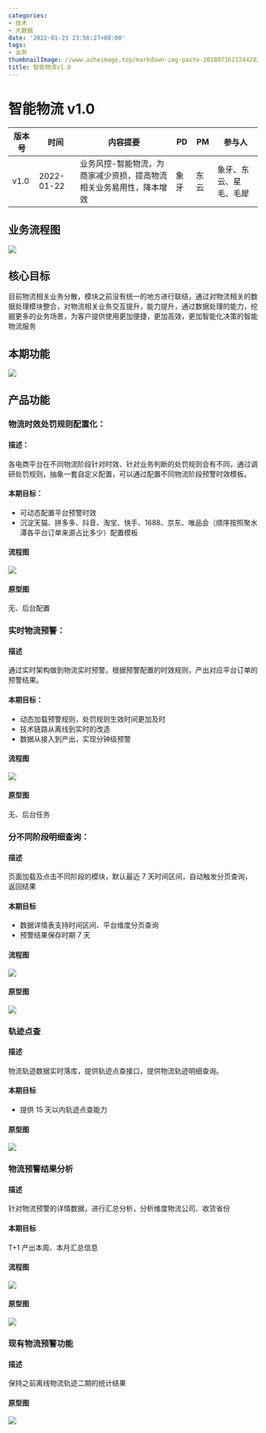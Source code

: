 ```yaml
---
categories:
- 技术
- 大数据
date: '2022-01-23 23:56:27+08:00'
tags:
- 业务
thumbnailImage: //www.azheimage.top/markdown-img-paste-20180716212442829.png
title: 智能物流v1.0
---
```


# 智能物流 v1.0
<!--more-->

| 版本号 | 时间       | 内容提要                                                            | PD   | PM   | 参与人                 |
| ------ | ---------- | ------------------------------------------------------------------- | ---- | ---- | ---------------------- |
| v1.0   | 2022-01-22 | 业务风控-智能物流，为商家减少资损，提高物流相关业务易用性，降本增效 | 象牙 | 东云 | 象牙、东云、星毛、毛犀 |

## 业务流程图

![](https://www.azheimage.top/markdown-img-paste-2022012210310745.png)

## 核心目标

目前物流相关业务分散，模块之前没有统一的地方进行联结，通过对物流相关的数据处理模块整合，对物流相关业务交互提升，能力提升，通过数据处理的能力，挖掘更多的业务场景，为客户提供使用更加便捷，更加高效，更加智能化决策的智能物流服务

## 本期功能

![](https://www.azheimage.top/markdown-img-paste-20220121181213802.png)

## 产品功能

### 物流时效处罚规则配置化：

#### 描述：

各电商平台在不同物流阶段针对时效、针对业务判断的处罚规则会有不同，通过调研处罚规则，抽象一套自定义配置，可以通过配置不同物流阶段预警时效模板。

#### 本期目标：

- 可动态配置平台预警时效
- 沉淀天猫、拼多多、抖音、淘宝、快手、1688、京东、唯品会（顺序按照聚水潭各平台订单来源占比多少）配置模板

#### 流程图

![](https://www.azheimage.top/markdown-img-paste-20220121181331719.png)

#### 原型图

无、后台配置

### 实时物流预警：

#### 描述

通过实时架构做到物流实时预警。根据预警配置的时效规则，产出对应平台订单的预警结果。

#### 本期目标：

- 动态加载预警规则，处罚规则生效时间更加及时
- 技术链路从离线到实时的改造
- 数据从接入到产出，实现分钟级预警

#### 流程图

![](https://www.azheimage.top/markdown-img-paste-2022011909514624.png)

#### 原型图

无、后台任务

### 分不同阶段明细查询：

#### 描述

页面加载及点击不同阶段的模块，默认最近 7 天时间区间，自动触发分页查询，返回结果

#### 本期目标

- 数据详情表支持时间区间、平台维度分页查询
- 预警结果保存时期 7 天

#### 流程图

![](https://www.azheimage.top/markdown-img-paste-20220122100235253.png)

#### 原型图

![](https://www.azheimage.top/markdown-img-paste-20220122095924576.png)

### 轨迹点查

#### 描述

物流轨迹数据实时落库，提供轨迹点查接口，提供物流轨迹明细查询。

#### 本期目标

- 提供 15 天以内轨迹点查能力

#### 原型图

![](https://www.azheimage.top/markdown-img-paste-20220122095900267.png)

### 物流预警结果分析

#### 描述

针对物流预警的详情数据，进行汇总分析，分析维度物流公司、收货省份

#### 本期目标

T+1 产出本周、本月汇总信息

#### 流程图

![](https://www.azheimage.top/markdown-img-paste-20220122095817562.png)

#### 原型图

![](https://www.azheimage.top/markdown-img-paste-20220122095640926.png)

### 现有物流预警功能

#### 描述

保持之前离线物流轨迹二期的统计结果

#### 原型图

![](https://www.azheimage.top/markdown-img-paste-20220122095619840.png)